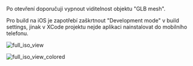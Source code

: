 Po otevření doporučuji vypnout viditelnost objektu "GLB mesh".

Pro build na iOS je zapotřebí zaškrtnout "Development mode" v build settings, jinak v XCode projektu nejde aplikaci nainstalovat do mobilního telefonu.

![full_iso_view](https://github.com/user-attachments/assets/f0dcac0d-ba94-45d8-ab5d-ef6f2ae549fc)

![full_iso_view_colored](https://github.com/user-attachments/assets/ef292e67-9bc0-43a8-b9d9-94361e37886c)
